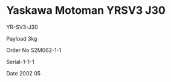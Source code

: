 # Yaskawa Motoman YRSV3 J30

YR-SV3-J30

Payload 3kg

Order No S2M062-1-1

Serial-1-1-1

Date 2002 05

